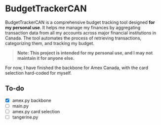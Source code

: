 # BudgetTrackerCAN

BudgetTrackerCAN is a comprehensive budget tracking tool designed **for my personal use**. It helps me manage my finances by aggregating transaction data from all my accounts across major financial institutions in Canada. The tool automates the process of retrieving transactions, categorizing them, and tracking my budget.

> **Note: This project is intended for my personal use, and I may not maintain it for anyone else.**

For now, I have finished the backbone for Amex Canada, with the card selection hard-coded for myself.

## To-do
- [x] amex.py backbone
- [ ] main.py
- [ ] amex.py card selection
- [ ] tangerine.py
